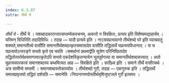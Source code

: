 ```yaml
---
index: 6.3.87
sutra: तीर्थे ये

---
```

_तीर्थे ये_ - तीर्थे ये । यशब्दादकारान्तात्सप्तम्येकवचनम्, अकारो न विवक्षितः, प्रत्यय इति विशेष्यमद्याहार्यम् ।यस्मिन् विधि॑रिति तदादिविधिः । तदाह — यादौ प्रत्यये इति । नाऽत्रयप्रत्ययान्ते तीर्थशब्दे परे इति व्याख्यातुं शक्यते,समानतीत्थे वासी॑ति समानतीर्थशब्दात्कृतसमासादेव वासीति तद्धितार्थे यप्रत्ययविधानात् । स च यप्रत्ययोऽन्तरङ्गे सभावे कृते एव भवति ।समर्थानां प्रथमाद्वे॑ति सूत्रेण परिनिष्ठितादेव तद्धितोत्पत्तेर्वक्ष्यमाणत्वात्कृतेऽपि सभावे एकदेशविकृतन्यायेन भूतपूर्वगत्या वा समानतीर्थशब्दसत्त्वात् । अतो युप्रत्ययपरकत्वं समानशब्दस्य कथमित्यत आह — विवक्षिते इति । सतीथ्र्य इति । समाने तीर्थे वासीत्यर्थः । अत्र सामीप्ये सप्तमी । समानशब्दस्त्वेकपर्यायः । तीर्थशब्दो गुरौ, तदाह — एकगुरुक इति । तद्धितार्थे समासप्रवृत्तयो तद्धितं दर्शयति — समानेति ।निपानागमयोस्तीर्थमृषिजुष्टजले गुरौ॑ इत्यमरः ।